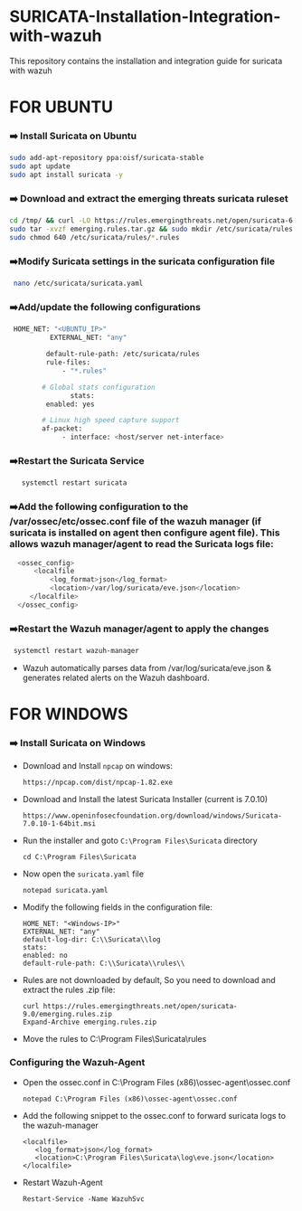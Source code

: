# SURICATA-Installation-Integration-with-wazuh
This repository contains the installation and integration guide for suricata with wazuh

# FOR UBUNTU
### ➡️ Install Suricata on Ubuntu 
  ```bash
sudo add-apt-repository ppa:oisf/suricata-stable
sudo apt update
sudo apt install suricata -y
  ```
### ➡️ Download and extract the emerging threats suricata ruleset
  ```bash
 cd /tmp/ && curl -LO https://rules.emergingthreats.net/open/suricata-6.0.8/emerging.rules.tar.gz
 sudo tar -xvzf emerging.rules.tar.gz && sudo mkdir /etc/suricata/rules && sudo mv rules/*.rules /etc/suricata/rules/
 sudo chmod 640 /etc/suricata/rules/*.rules
 ```
### ➡️Modify Suricata settings in the suricata configuration file
 ```bash
  nano /etc/suricata/suricata.yaml
 ```
### ➡️Add/update the following configurations
  ```bash
   HOME_NET: "<UBUNTU_IP>"
            EXTERNAL_NET: "any"

           default-rule-path: /etc/suricata/rules
           rule-files:
               - "*.rules"

          # Global stats configuration
                 stats:
           enabled: yes

          # Linux high speed capture support
          af-packet:
               - interface: <host/server net-interface>
   ```
 ### ➡️Restart the Suricata Service
 ```bash
    systemctl restart suricata
```

 ### ➡️Add the following configuration to the /var/ossec/etc/ossec.conf file of the wazuh manager (if suricata is installed on agent then configure agent file). This allows wazuh manager/agent to read the Suricata logs file:

  ```bash
    <ossec_config>
        <localfile
            <log_format>json</log_format>
            <location>/var/log/suricata/eve.json</location>
       </localfile>
    </ossec_config>
 ```
 ### ➡️Restart the Wazuh manager/agent to apply the changes
   ```bash
    systemctl restart wazuh-manager
  ```

 -	Wazuh automatically parses data from /var/log/suricata/eve.json & generates related alerts on the Wazuh dashboard.


# FOR WINDOWS
### ➡️ Install Suricata on Windows
- Download and Install ```npcap``` on windows:
  ```
  https://npcap.com/dist/npcap-1.82.exe
  ```
- Download and Install the latest Suricata Installer (current is 7.0.10)
  ```
  https://www.openinfosecfoundation.org/download/windows/Suricata-7.0.10-1-64bit.msi
  ```
- Run the installer and goto ```C:\Program Files\Suricata``` directory
  ```
  cd C:\Program Files\Suricata
  ```
- Now open the ```suricata.yaml``` file
  ```
  notepad suricata.yaml
  ```
- Modify the following fields in the configuration file:
  ```
  HOME_NET: "<Windows-IP>"
  EXTERNAL_NET: "any"
  default-log-dir: C:\\Suricata\\log
  stats:
  enabled: no
  default-rule-path: C:\\Suricata\\rules\\
  ```
- Rules are not downloaded by default, So you need to download and extract the rules .zip file:
  ```
  curl https://rules.emergingthreats.net/open/suricata-9.0/emerging.rules.zip
  Expand-Archive emerging.rules.zip
  ```
- Move the rules to C:\Program Files\Suricata\rules

### Configuring the Wazuh-Agent
- Open the ossec.conf in C:\Program Files (x86)\ossec-agent\ossec.conf
  ```
  notepad C:\Program Files (x86)\ossec-agent\ossec.conf
  ```
- Add the following snippet to the ossec.conf to forward suricata logs to the wazuh-manager
  ```
  <localfile>
     <log_format>json</log_format>
     <location>C:\Program Files\Suricata\log\eve.json</location>
  </localfile>

- Restart Wazuh-Agent
  ```
  Restart-Service -Name WazuhSvc
  ```
